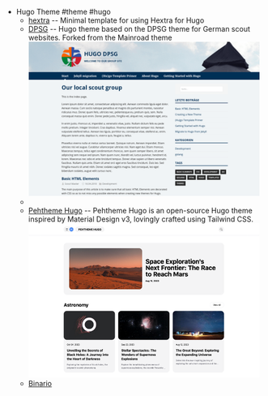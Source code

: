 - Hugo Theme #theme #hugo
	- [hextra](https://github.com/imfing/hextra-starter-template) -- Minimal template for using Hextra for Hugo
	- [DPSG](https://themes.gohugo.io/themes/hugo-dpsg/) -- Hugo theme based on the DPSG theme for German scout websites. Forked from the Mainroad theme
	  ![image.png](../assets/image_1719586546273_0.png)
	-
	- [Pehtheme Hugo](https://themes.gohugo.io/themes/pehtheme-hugo/) -- Pehtheme Hugo is an open-source Hugo theme inspired by Material Design v3, lovingly crafted using Tailwind CSS.
	  ![image.png](../assets/image_1719586663994_0.png)
	- [Binario](https://themes.gohugo.io/themes/binario/)